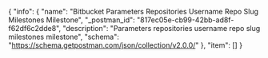 {
  "info": {
    "name": "Bitbucket Parameters Repositories Username Repo Slug Milestones Milestone",
    "_postman_id": "817ec05e-cb99-42bb-ad8f-f62df6c2dde8",
    "description": "Parameters repositories username repo slug milestones milestone",
    "schema": "https://schema.getpostman.com/json/collection/v2.0.0/"
  },
  "item": []
}